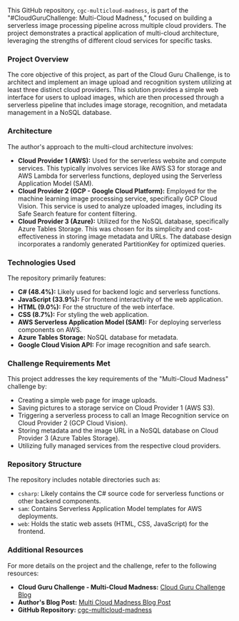 This GitHub repository, `cgc-multicloud-madness`, is part of the "#CloudGuruChallenge: Multi-Cloud Madness," focused on building a serverless image processing pipeline across multiple cloud providers. The project demonstrates a practical application of multi-cloud architecture, leveraging the strengths of different cloud services for specific tasks.

### Project Overview

The core objective of this project, as part of the Cloud Guru Challenge, is to architect and implement an image upload and recognition system utilizing at least three distinct cloud providers. This solution provides a simple web interface for users to upload images, which are then processed through a serverless pipeline that includes image storage, recognition, and metadata management in a NoSQL database.

### Architecture

The author's approach to the multi-cloud architecture involves:

* **Cloud Provider 1 (AWS):** Used for the serverless website and compute services. This typically involves services like AWS S3 for storage and AWS Lambda for serverless functions, deployed using the Serverless Application Model (SAM).
* **Cloud Provider 2 (GCP - Google Cloud Platform):** Employed for the machine learning image processing service, specifically GCP Cloud Vision. This service is used to analyze uploaded images, including its Safe Search feature for content filtering.
* **Cloud Provider 3 (Azure):** Utilized for the NoSQL database, specifically Azure Tables Storage. This was chosen for its simplicity and cost-effectiveness in storing image metadata and URLs. The database design incorporates a randomly generated PartitionKey for optimized queries.

### Technologies Used

The repository primarily features:

* **C# (48.4%):** Likely used for backend logic and serverless functions.
* **JavaScript (33.9%):** For frontend interactivity of the web application.
* **HTML (9.0%):** For the structure of the web interface.
* **CSS (8.7%):** For styling the web application.
* **AWS Serverless Application Model (SAM):** For deploying serverless components on AWS.
* **Azure Tables Storage:** NoSQL database for metadata.
* **Google Cloud Vision API:** For image recognition and safe search.

### Challenge Requirements Met

This project addresses the key requirements of the "Multi-Cloud Madness" challenge by:

* Creating a simple web page for image uploads.
* Saving pictures to a storage service on Cloud Provider 1 (AWS S3).
* Triggering a serverless process to call an Image Recognition service on Cloud Provider 2 (GCP Cloud Vision).
* Storing metadata and the image URL in a NoSQL database on Cloud Provider 3 (Azure Tables Storage).
* Utilizing fully managed services from the respective cloud providers.

### Repository Structure

The repository includes notable directories such as:

* `csharp`: Likely contains the C# source code for serverless functions or other backend components.
* `sam`: Contains Serverless Application Model templates for AWS deployments.
* `web`: Holds the static web assets (HTML, CSS, JavaScript) for the frontend.

### Additional Resources

For more details on the project and the challenge, refer to the following resources:

* **Cloud Guru Challenge - Multi-Cloud Madness:** [Cloud Guru Challenge Blog](https://www.pluralsight.com/resources/blog/cloud/cloudguruchallenge-multi-cloud-madness)
* **Author's Blog Post:** [Multi Cloud Madness Blog Post](https://dev.to/wheeleruniverse/january-21-cloudguruchallenge-iaj)
* **GitHub Repository:** [cgc-multicloud-madness](https://github.com/wheeleruniverse/cgc-multicloud-madness)
